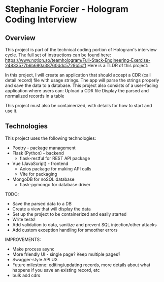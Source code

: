 # Stephanie Forcier - Hologram Coding Interview

## Overview
This project is part of the technical coding portion of Hologram's interview cycle. The full set of instructions can be found here: https://www.notion.so/teamhologram/Full-Stack-Engineering-Exercise-24833577b6b680a38760ddc5729b5cff
Here is a TLDR of this project:

In this project, I will create an application that should accept a CDR (call detail record) file with usage strings. 
The app will parse the strings properly and save the data to a database.
This project also consists of a user-facing application where users can:
Upload a CDR file
Display the parsed and normalized records in a table

This project must also be containerized, with details for how to start and use it.

## Technologies
This project uses the following technologies:
- Poetry - package management
- Flask (Python) - backend
  - flask-restful for REST API package
- Vue (JavaScript) - frontend
  - Axios package for making API calls
  - Vite for packaging
- MongoDB for noSQL database
  - flask-pymongo for database driver

TODO:
- Save the parsed data to a DB
- Create a view that will display the data
- Set up the project to be containerized and easily started
- Write tests!
- Add validation to data, sanitize and prevent SQL injection/other attacks
- Add custom exception handling for smoother errors

IMPROVEMENTS:
- Make process async
- More friendly UI - single page? Keep multiple pages?
- Swagger-style API UX
- Future milestone: editing/updating records, more details about what happens if you save an existing record, etc
- bulk add cdrs